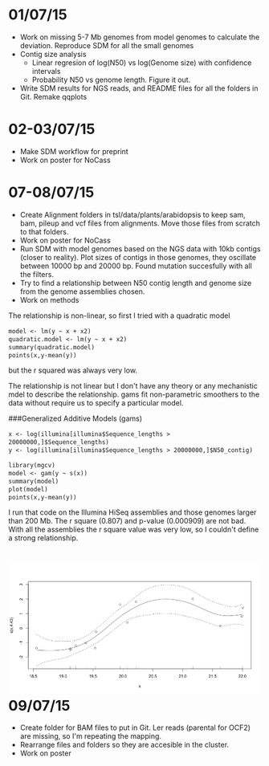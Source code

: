 01/07/15
===
- Work on missing 5-7 Mb genomes from model genomes to calculate the deviation. Reproduce SDM for all the small genomes 
- Contig size analysis 
	- Linear regresion of log(N50) vs log(Genome size) with confidence intervals 
	- Probability N50 vs genome length. Figure it out. 
- Write SDM results for NGS reads, and  README files for all the folders in Git. Remake qqplots 


02-03/07/15
===
- Make SDM workflow for preprint
- Work on poster for NoCass

07-08/07/15
===
- Create Alignment folders in tsl/data/plants/arabidopsis to keep sam, bam, pileup and vcf files from alignments. Move those files from scratch to that folders. 
- Work on poster for NoCass
- Run SDM with model genomes based on the NGS data with 10kb contigs (closer to reality). Plot sizes of contigs in those genomes, they oscillate between 10000 bp and 20000 bp. Found mutation succesfully with all the filters. 
- Try to find a relationship between N50 contig length and genome size from the genome assemblies chosen. 
- Work on methods

The relationship is non-linear, so first I tried with a quadratic model 

```x2 <- x^2
model <- lm(y ~ x + x2)
quadratic.model <- lm(y ~ x + x2)
summary(quadratic.model)
points(x,y-mean(y))
```
but the r squared was always very low. 

The relationship is not linear but I don't have any theory or any mechanistic mdel to describe the relationship. gams fit non-parametric smoothers to the data without require us to specify a particular model.


###Generalized Additive Models (gams)

```
x <- log(illumina[illumina$Sequence_lengths > 20000000,]$Sequence_lengths)
y <- log(illumina[illumina$Sequence_lengths > 20000000,]$N50_contig)
```

```
library(mgcv)
model <- gam(y ~ s(x))
summary(model)
plot(model)
points(x,y-mean(y))
```
I run that code on the Illumina HiSeq assemblies and those genomes larger than 200 Mb. The r square (0.807) and p-value (0.000909) are not bad. With all the assemblies the r square value was very low, so I couldn't define a strong relationship. 

![image](gam_plot.png)
09/07/15
===

- Create folder for BAM files to put in Git. Ler reads (parental for OCF2) are missing, so I'm repeating the mapping. 
- Rearrange files and folders so they are accesible in the cluster. 
- Work on poster